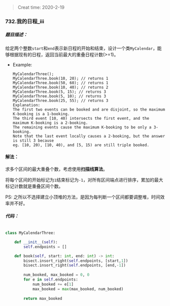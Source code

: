 > Creat time: 2020-2-19
### 732.我的日程_iii
##### 题目描述：
给定两个整数`start`和`end`表示新日程的开始和结束，设计一个类`MyCalendar`，能够根据现有的日程，返回当前最大的重叠日程计数(>=1)。

- Example:
    ```
    MyCalendarThree();
    MyCalendarThree.book(10, 20); // returns 1
    MyCalendarThree.book(50, 60); // returns 1
    MyCalendarThree.book(10, 40); // returns 2
    MyCalendarThree.book(5, 15); // returns 3
    MyCalendarThree.book(5, 10); // returns 3
    MyCalendarThree.book(25, 55); // returns 3
    Explanation: 
    The first two events can be booked and are disjoint, so the maximum K-booking is a 1-booking.
    The third event [10, 40) intersects the first event, and the maximum K-booking is a 2-booking.
    The remaining events cause the maximum K-booking to be only a 3-booking.
    Note that the last event locally causes a 2-booking, but the answer is still 3 because
    eg. [10, 20), [10, 40), and [5, 15) are still triple booked.

    ```  

#### 解法：  
求多个区间的最大重叠个数，考虑使用**扫描线算法**。   

将每个区间的开始标记为`1`结束标记为`-1`，对所有区间端点进行排序，累加的最大标记计数就是重叠区间个数。  

PS: 之所以不选择建立小顶堆的方法，是因为每判断一个区间都要调整堆，时间效率并不好。 

##### 代码：

```python

class MyCalendarThree:

    def __init__(self):
        self.endpoints = []

    def book(self, start: int, end: int) -> int:
        bisect.insort_right(self.endpoints, [start,1])
        bisect.insort_right(self.endpoints, [end,-1])
        
        num_booked, max_booked = 0, 0
        for e in self.endpoints:
            num_booked += e[1]
            max_booked = max(max_booked, num_booked)
        
        return max_booked
```
